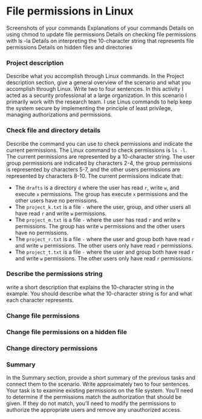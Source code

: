 # File permissions in Linux
Screenshots of your commands 
Explanations of your commands
Details on using chmod to update file permissions
Details on checking file permissions with ls -la
Details on interpreting the 10-character string that represents file permissions
Details on hidden files and directories

### Project description
Describe what you accomplish through Linux commands.
In the Project description section, give a general overview of the scenario and what you accomplish through Linux. Write two to four sentences.
In this activity I acted as a security professional at a large organization. In this scenario I primarily work with the research team.
I use Linus commands to help keep the system secure by implementing the principle of least privilege, managing authorizations and permissions.


### Check file and directory details
Describe the command you can use to check permissions and indicate the current permissions.
The Linux command to check permissions is `ls -l`. The current permissions are represented by a 10-character string.
The user group permissions are indicated by characters 2-4, the group permissions is represented by characters 5-7, and the other users permissions are represented by characters 8-10.
The current permissions indicate that:
- The `drafts` is a directory `d` where the user has read `r`, write `w`, and execute `x` permissions. The group has execute `x` permissions and the other users have no permissions.
- The `project_k.txt` is a file `-` where the user, group, and other users all have read `r` and write `w` permissions.
- The `project_m.txt` is a file `-` where the user has read `r` and write `w` permissions. The group has write `w` permissions and the other users have no permissions.
- The `project_r.txt` is a file `-` where the user and group both have read `r` and write `w` permissions. The other users only have read `r` permissions.
- The `project_t.txt` is a file `-` where the user and group both have read `r` and write `w` permissions. The other users only have read `r` permissions.

### Describe the permissions string
write a short description that explains the 10-character string in the example. 
You should describe what the 10-character string is for and what each character represents.

### Change file permissions


### Change file permissions on a hidden file


### Change directory permissions


### Summary
In the Summary section, provide a short summary of the previous tasks and connect them to the scenario. Write approximately two to four sentences.
Your task is to examine existing permissions on the file system. You’ll need to determine if the permissions match the authorization that should be given. 
If they do not match, you’ll need to modify the permissions to authorize the appropriate users and remove any unauthorized access.
